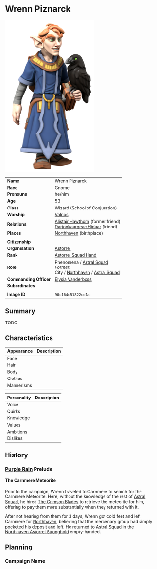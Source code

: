 # Wrenn Piznarck

<img src="https://raw.githubusercontent.com/jesskelsall/astarus-images/main/people/portraits/90c164c51822cd1a.png" height="500" />

|||
| --- | --- |
| **Name** | Wrenn Piznarck | character.3
| **Race** | Gnome |
| **Pronouns** | he/him |
| **Age** | 53 |
| **Class** | Wizard (School of Conjuration) |
| **Worship** | [Valnos](../gods/deities/valnos.md) |
| **Relations** | [Alistair Hawthorn](alistair-hawthorn.md) (former friend)<br />[Darjonkaargeac Hidaar](darjonkaargeac-hidaar.md) (friend) |
| **Places** | [Northhaven](../places/cities/northhaven.md) (birthplace) |
|||
| **Citizenship** | |
| **Organisation** | [Astorrel](../organisations/astorrel/astorrel.md) |
| **Rank** | [Astorrel Squad Hand](../organisations/astorrel/ranks/astorrel-squad-hand.md) |
| **Role** | Phenomena / [Astral Squad](../organisations/astorrel/squads/astral-squad.md)<br />*Former:*<br />City / [Northhaven](../places/cities/northhaven.md) / [Astral Squad](../organisations/astorrel/squads/astral-squad.md) |
| **Commanding Officer** | [Elysia Vanderboss](elysia-vanderboss.md) |
| **Subordinates** | |
|||
| **Image ID** | `90c164c51822cd1a` |

## Summary

TODO

## Characteristics

| Appearance | Description |
| --- | --- |
| Face | |
| Hair | |
| Body | |
| Clothes | |
| Mannerisms | |

| Personality | Description |
| --- | --- |
| Voice | |
| Quirks | |
| Knowledge | |
| Values | |
| Ambitions | |
| Dislikes | |

## History

### [Purple Rain](../campaigns/purple-rain/purple-rain.md) Prelude

#### The Carnmere Meteorite

Prior to the campaign, Wrenn traveled to Carnmere to search for the Carnmere Meteorite. Here, without the knowledge of the rest of [Astral Squad](../organisations/astorrel/squads/astral-squad.md), he hired [The Crimson Blades](../organisations/the-crimson-blades.md) to retrieve the meteorite for him, offering to pay them more substantially when they returned with it.

After not hearing from them for 3 days, Wrenn got cold feet and left Carnmere for [Northhaven](../places/cities/northhaven.md), believing that the mercenary group had simply pocketed his deposit and left. He returned to [Astral Squad](../organisations/astorrel/squads/astral-squad.md) in the [Northhaven Astorrel Stronghold](../places/strongholds/northhaven-astorrel-stronghold.md) empty-handed.

## Planning

### Campaign Name
